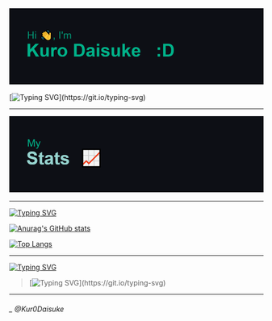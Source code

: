 <img src="https://github.com/Kur0Daisuke/Kur0Daisuke/blob/0d7edc41ba4c00858fc5ef9456baec048f6d7ea8/header.png" alt="just a programmer">

[![Typing SVG](https://readme-typing-svg.herokuapp.com?font=Fira+Code&duration=3000&pause=500&color=00F7AB&multiline=true&width=700&height=200&lines=%F0%9F%94%AD+I%E2%80%99m+currently+working+on+my+Html+Generator;%F0%9F%8C%B1+I%E2%80%99m+currently+learning+Unity+Game+Development;%F0%9F%91%AF+I%E2%80%99m+looking+to+collaborate+on+Javascript+projects;%F0%9F%A4%94+I%E2%80%99m+looking+for+help+with+my+financial+statement;%F0%9F%92%AC+Ask+me+about+how+I+code;%F0%9F%98%84+Pronouns%3A+He;%E2%9A%A1+Fun+fact%3A+The+more+you+code%2C+The+more+you+suffer.)](https://git.io/typing-svg)

____
<img src="https://github.com/Kur0Daisuke/Kur0Daisuke/blob/b3624ae1ef046a2b418ce1ccf46fcbf28feaf609/download%20(1).png" alt="My Stats">

___

[![Typing SVG](https://readme-typing-svg.demolab.com?font=Fira+Code&pause=1000&color=01F7B8&width=435&lines=My+Stats+(+My+hardworks+%3A%3C+))](https://git.io/typing-svg)

[![Anurag's GitHub stats](https://github-readme-stats.vercel.app/api?username=Kur0Daisuke&theme=gotham&show_icons=true&hide_border=true)](https://github.com/anuraghazra/github-readme-stats)

[![Top Langs](https://github-readme-stats.vercel.app/api/top-langs/?username=Kur0Daisuke&theme=gotham&layout=compact&show_icons=true&hide_border=true)](https://github.com/anuraghazra/github-readme-stats)

____

[![Typing SVG](https://readme-typing-svg.demolab.com?font=Fira+Code&size=30&pause=1000&color=01F7B8&width=500&lines=How+you+can+reach+me+!+%E2%AD%90)](https://git.io/typing-svg)
> [![Typing SVG](https://readme-typing-svg.demolab.com?font=Fira+Code&size=30&duration=2000&pause=100&color=01F7B8&multiline=true&width=600&height=200&lines=Discord+-+Kuro+Daisuke%235401;Telegram+-+%40Kur0Dev;More+Later!;.......)](https://git.io/typing-svg)

____

<h6>_ @Kur0Daisuke</h6>

